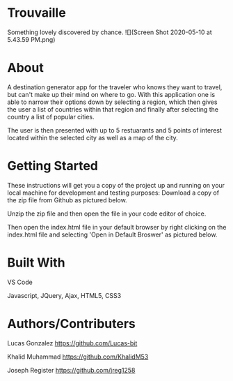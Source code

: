 # Trouvaille
Something lovely discovered by chance.
![](Screen Shot 2020-05-10 at 5.43.59 PM.png)



# About
A destination generator app for the traveler who knows they want to travel, but can't make up their mind on where to go. 
With this application one is able to narrow their options down by selecting a region, which then gives the user a list of countries within that region and finally after selecting the country a list of popular cities. 


The user is then presented with up to 5 restuarants and 5 points of interest located within the selected city as well as a map of the city.

# Getting Started
These instructions will get you a copy of the project up and running on your local machine for development and testing purposes: Download a copy of the zip file from Github as pictured below. 

Unzip the zip file and then open the file in your code editor of choice.


Then open the index.html file in your default browser by right clicking on the index.html file and selecting 'Open in Default Broswer' as pictured below.




# Built With
VS Code

Javascript, JQuery, Ajax, HTML5, CSS3

# Authors/Contributers 

Lucas Gonzalez  https://github.com/Lucas-bit 

Khalid Muhammad https://github.com/KhalidM53

Joseph Register https://github.com/jreg1258


